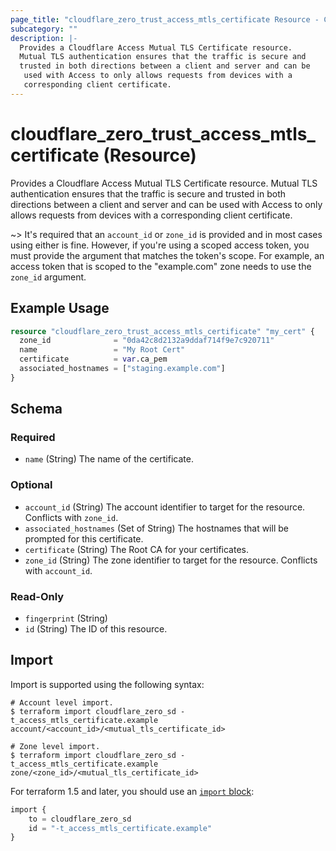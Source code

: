 ```yaml
---
page_title: "cloudflare_zero_trust_access_mtls_certificate Resource - Cloudflare"
subcategory: ""
description: |-
  Provides a Cloudflare Access Mutual TLS Certificate resource.
  Mutual TLS authentication ensures that the traffic is secure and
  trusted in both directions between a client and server and can be
   used with Access to only allows requests from devices with a
   corresponding client certificate.
---
```


# cloudflare_zero_trust_access_mtls_certificate (Resource)

Provides a Cloudflare Access Mutual TLS Certificate resource.
Mutual TLS authentication ensures that the traffic is secure and
trusted in both directions between a client and server and can be
 used with Access to only allows requests from devices with a
 corresponding client certificate.

~> It's required that an `account_id` or `zone_id` is provided and in
   most cases using either is fine. However, if you're using a scoped
   access token, you must provide the argument that matches the token's
   scope. For example, an access token that is scoped to the "example.com"
   zone needs to use the `zone_id` argument.

## Example Usage

```terraform
resource "cloudflare_zero_trust_access_mtls_certificate" "my_cert" {
  zone_id              = "0da42c8d2132a9ddaf714f9e7c920711"
  name                 = "My Root Cert"
  certificate          = var.ca_pem
  associated_hostnames = ["staging.example.com"]
}
```
<!-- schema generated by tfplugindocs -->
## Schema

### Required

- `name` (String) The name of the certificate.

### Optional

- `account_id` (String) The account identifier to target for the resource. Conflicts with `zone_id`.
- `associated_hostnames` (Set of String) The hostnames that will be prompted for this certificate.
- `certificate` (String) The Root CA for your certificates.
- `zone_id` (String) The zone identifier to target for the resource. Conflicts with `account_id`.

### Read-Only

- `fingerprint` (String)
- `id` (String) The ID of this resource.

## Import

Import is supported using the following syntax:

```shell
# Account level import.
$ terraform import cloudflare_zero_sd -t_access_mtls_certificate.example account/<account_id>/<mutual_tls_certificate_id>

# Zone level import.
$ terraform import cloudflare_zero_sd -t_access_mtls_certificate.example zone/<zone_id>/<mutual_tls_certificate_id>
```

For terraform 1.5 and later, you should use an [`import` block](https://developer.hashicorp.com/terraform/language/import):
```terraform
import {
    to = cloudflare_zero_sd
    id = "-t_access_mtls_certificate.example"
}
```
